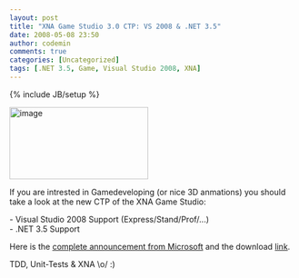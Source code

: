 ```yaml
---
layout: post
title: "XNA Game Studio 3.0 CTP: VS 2008 & .NET 3.5"
date: 2008-05-08 23:50
author: codemin
comments: true
categories: [Uncategorized]
tags: [.NET 3.5, Game, Visual Studio 2008, XNA]
---
```

{% include JB/setup %}
<p><a href="http://code-inside.de/blog-in/wp-content/uploads/image22.png"><img style="border-top-width: 0px; border-left-width: 0px; border-bottom-width: 0px; border-right-width: 0px" height="127" alt="image" src="http://code-inside.de/blog-in/wp-content/uploads/image-thumb22.png" width="244" border="0" /></a></p>  <p>If you are intrested in Gamedeveloping (or nice 3D anmations) you should take a look at the new CTP of the XNA Game Studio:</p>  <p>- Visual Studio 2008 Support (Express/Stand/Prof/...)   <br />- .NET 3.5 Support </p>  <p>Here is the <a href="http://blogs.msdn.com/xna/archive/2008/05/07/announcing-xna-game-studio-3-0-community-technical-preview-ctp.aspx">complete announcement from Microsoft</a> and the download <a href="http://www.microsoft.com/downloads/details.aspx?FamilyId=DF4AF56A-58A7-474C-BFD0-7CF8ED3036A3&amp;displaylang=en">link</a>.</p>  <p>TDD, Unit-Tests &amp; XNA \o/ :)</p>
